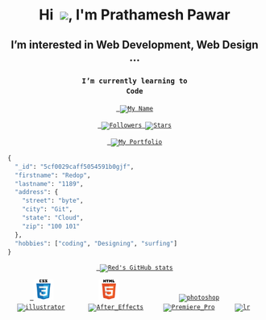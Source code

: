 <h1 align="center">Hi  &nbsp;<a href="https://avipatilweb.me/"><img src="https://raw.githubusercontent.com/avipatilpro/avipatilpro/master/Hi.gif" width="48px"></a>, I'm Prathamesh Pawar</h1>

<h2 align="center">I’m interested in Web Development, Web Design ...</h2>

<code><h3 align="center">I’m currently learning to Code</h3></code>

<!---
- 👀 I’m interested in Web Development, Design ...
- 🌱 I’m currently learning to Code
- 💞️ I’m looking to collaborate on ...
- 📫 How to reach me ...
Redop1189/Redop1189 is a ✨ special ✨ repository because its `README.md` (this file) appears on your GitHub profile.
You can click the Preview link to take a look at your changes.
[![My Name](https://img.shields.io/badge/Name-Redop1189%20-orange)](https://github.com/Redop1189/)  [![Followers](https://img.shields.io/github/followers/Redop1189?style=social)](https://github.com/Redop1189/)  [![Stars](https://img.shields.io/github/stars/Redop1189?style=social)](https://github.com/Redop1189/)  [![My Portfolio](https://img.shields.io/badge/Visit%20Portfolio-Redop1189%20-red)](https://prathameshpawar.vercel.app/)
--->

<p align="center"><code><a href="https://github.com/Redop1189/"> <img src="https://img.shields.io/badge/Name-Redop1189%20-orange" alt="My Name"/></a></code></p>

<p align="center"><code><a href="https://github.com/Redop1189/"> <img src="https://img.shields.io/github/followers/Redop1189?style=social" alt="Followers"/></a><a href="https://github.com/Redop1189/"> <img src="https://img.shields.io/github/stars/Redop1189?style=social" alt="Stars"/></a></code></p>

<p align="center"><code><a href="https://prathameshpawar.vercel.app/" target="_blank"> <img src="https://img.shields.io/badge/Visit%20Portfolio-Redop1189%20-red" alt="My Portfolio"/></a></code></p>

```python
{
  "_id": "5cf0029caff5054591b0gjf",
  "firstname": "Redop",
  "lastname": "1189",
  "address": {
    "street": "byte",
    "city": "Git",
    "state": "Cloud",
    "zip": "100 101"
  },
  "hobbies": ["coding", "Designing", "surfing"]
}
```
<!---
[![about](img/Redop1189.svg)](https://github.com/Redop1189/)
[![Red's GitHub stats](https://github-readme-stats.vercel.app/api?username=Redop1189&show_icons=true&theme=gruvbox)](https://github.com/Redop1189/)--->

<p align="center">  <!---<code><a href="https://github.com/Redop1189/"> <img src="img/Redop1189.svg" alt="about" width="330"/></a></code>---> <code><a href="https://github.com/Redop1189/" target="_blank"> <img src="https://github-readme-stats.vercel.app/api?username=Redop1189&show_icons=true&theme=gruvbox" alt="Red's GitHub stats"/></a></code>  </p>

<p align="center"> 
<code><a href="https://www.w3schools.com/css/" target="_blank"> <img src="https://raw.githubusercontent.com/devicons/devicon/master/icons/css3/css3-original-wordmark.svg" alt="css3" width="40" height="40"/></a>          </code>&nbsp;<code>  <a href="https://www.w3.org/html/" target="_blank"><img src="https://raw.githubusercontent.com/devicons/devicon/master/icons/html5/html5-original-wordmark.svg" alt="html5" width="40" height="40"/></a>   </code>&nbsp;<code>             <a href="https://www.adobe.com/in/products/photoshop.html" target="_blank"><img src="https://upload.wikimedia.org/wikipedia/commons/a/af/Adobe_Photoshop_CC_icon.svg" alt="photoshop" width="40" height="40"/></a>     </code>&nbsp;<code>        <a href="https://www.adobe.com/in/products/illustrator.html" target="_blank"><img src="https://upload.wikimedia.org/wikipedia/commons/f/fb/Adobe_Illustrator_CC_icon.svg" alt="illustrator" width="40" height="40"/></a>     </code>&nbsp;<code> <a href="https://www.adobe.com/in/products/aftereffects.html" target="_blank"><img src="https://upload.wikimedia.org/wikipedia/commons/c/cb/Adobe_After_Effects_CC_icon.svg" alt="After_Effects" width="40" height="40"/></a>     </code>&nbsp;<code><a href="https://www.adobe.com/in/products/premiere.html" target="_blank"><img src="https://upload.wikimedia.org/wikipedia/commons/4/40/Adobe_Premiere_Pro_CC_icon.svg" alt="Premiere_Pro" width="40" height="40"/></a>     </code>&nbsp;<code><a href="https://www.adobe.com/in/products/photoshop-lightroom.html" target="_blank"><img src="https://upload.wikimedia.org/wikipedia/commons/b/b6/Adobe_Photoshop_Lightroom_CC_logo.svg" alt="lr" width="40" height="40"/></a></code>&nbsp;</p>
